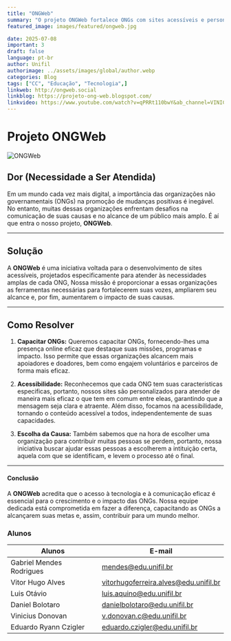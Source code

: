 ```yaml
---
title: "ONGWeb"
summary: "O projeto ONGWeb fortalece ONGs com sites acessíveis e personalizados, destacando suas missões e promovendo escolhas conscientes."
featured_image: images/featured/ongweb.jpg

date: 2025-07-08
important: 3
draft: false
language: pt-br
author: Unifil
authorimage: ../assets/images/global/author.webp
categories: Blog
tags: ["CC", "Educação", "Tecnologia",] 
linkweb: http://ongweb.social
linkblog: https://projeto-ong-web.blogspot.com/
linkvideo: https://www.youtube.com/watch?v=qPRRt110bwY&ab_channel=VINICIUSDONOVANCORREASILVA
---
```


# Projeto ONGWeb

![ONGWeb](http://ongweb.social/icon_ONGWeb.png "ONGWeb") 

## Dor (Necessidade a Ser Atendida)
Em um mundo cada vez mais digital, a importância das organizações não governamentais (ONGs) na promoção de mudanças positivas é inegável. No entanto, muitas dessas organizações enfrentam desafios na comunicação de suas causas e no alcance de um público mais amplo. É aí que entra o nosso projeto, __ONGWeb__.
***

## Solução
A __ONGWeb__ é uma iniciativa voltada para o desenvolvimento de sites acessíveis, projetados especificamente para atender às necessidades amplas de cada ONG, Nossa missão é proporcionar a essas organizações as ferramentas necessárias para fortalecerem suas vozes, ampliarem seu alcance e, por fim, aumentarem o impacto de suas causas.
***

## Como Resolver

1. **Capacitar ONGs:** Queremos capacitar ONGs, fornecendo-lhes uma presença online eficaz que destaque suas missões, programas e impacto. Isso permite que essas organizações alcancem mais apoiadores e doadores, bem como engajem voluntários e parceiros de forma mais eficaz.

2. **Acessibilidade:** Reconhecemos que cada ONG tem suas caracteristicas especificas, portanto, nossos sites são personalizados para atender de maneira mais eficaz o que tem em comum entre eleas, garantindo que a mensagem seja clara e atraente. Além disso, focamos na acessibilidade, tornando o conteúdo acessível a todos, independentemente de suas capacidades.

3.  **Escolha da Causa:** Também sabemos que na hora de escolher uma organização para contribuir muitas pessoas se perdem, portanto, nossa iniciativa buscar ajudar essas pessoas a escolherem a intituição certa, aquela com que se identificam, e levem o processo até o final.
***
#### Conclusão
A __ONGWeb__ acredita que o acesso à tecnologia e à comunicação eficaz é essencial para o crescimento e o impacto das ONGs. Nossa equipe dedicada está comprometida em fazer a diferença, capacitando as ONGs a alcançarem suas metas e, assim, contribuir para um mundo melhor.

### Alunos

| Alunos | E-mail |
| ------ | ------ |
| Gabriel Mendes Rodrigues | mendes@edu.unifil.br |
| Vitor Hugo Alves | vitorhugoferreira.alves@edu.unifil.br |
| Luis Otávio | luis.aquino@edu.unifil.br |
| Daniel Bolotaro | danielbolotaro@edu.unifil.br |
| Vinicius Donovan | v.donovan.c@edu.unifil.br |
| Eduardo Ryann Czigler | eduardo.czigler@edu.unifil.br |
